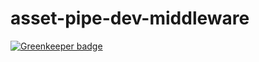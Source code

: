 # asset-pipe-dev-middleware

[![Greenkeeper badge](https://badges.greenkeeper.io/asset-pipe/asset-pipe-dev-middleware.svg)](https://greenkeeper.io/)
